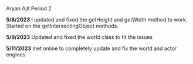 Aryan Ajit Period 2

**5/8/2023**
I updated and fixed the getHeight and getWidth method to work. Started on the getIntersectingObject methods.

**5/9/2023**
Updated and fixed the world class to fit the issues

**5/11/2023**
met online to completely update and fix the world and actor engines
 